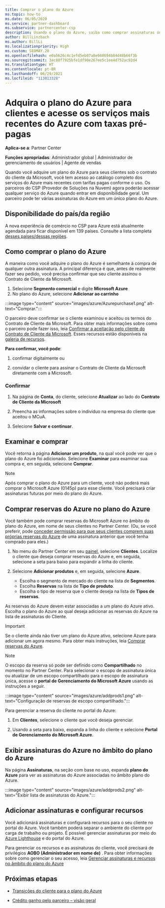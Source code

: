 ```yaml
---
title: Comprar o plano do Azure
ms.topic: how-to
ms.date: 06/05/2020
ms.service: partner-dashboard
ms.subservice: partnercenter-csp
description: Usando o plano do Azure, saiba como comprar assinaturas únicas ou múltiplas do Azure, reservas do Azure, configurar recursos e exibir ou adicionar assinaturas.
author: BillLinzbach
ms.author: BillLi
ms.localizationpriority: High
ms.custom: SEOMAY.20
ms.openlocfilehash: e0a5626c4c1efd5eb07a8e948694b84d48b66f3b
ms.sourcegitcommit: 3ac88f7925bfe1df90e267ee5c1ee4d752ac92d4
ms.translationtype: HT
ms.contentlocale: pt-BR
ms.lasthandoff: 06/29/2021
ms.locfileid: "113013328"
---
```

# <a name="purchase-the-azure-plan-for-customers--access-the-latest-azure-services-at-pay-as-you-go-rates"></a>Adquira o plano do Azure para clientes e acesse os serviços mais recentes do Azure com taxas pré-pagas

**Aplica-se a**: Partner Center 

**Funções apropriadas**: Administrador global | Administrador de gerenciamento de usuários | Agente de vendas

Quando você adquire um plano do Azure para seus clientes sob o contrato do cliente da Microsoft, você tem acesso ao catálogo completo dos serviços do Azure mais recentes com tarifas pagas conforme o uso. Os parceiros do CSP (Provedor de Soluções na Nuvem) agora poderão acessar qualquer serviço do Azure quando entrar em disponibilidade geral. Um parceiro pode ter várias assinaturas do Azure em um único plano do Azure. 

## <a name="countryregion-availability"></a>Disponibilidade do país/da região

A nova experiência de comércio no CSP para Azure está atualmente agendada para ficar disponível em 139 países. Consulte a lista completa [desses países/dessas regiões](https://query.prod.cms.rt.microsoft.com/cms/api/am/binary/RE3QN0x). 

## <a name="how-to-purchase-azure-plan"></a>Como comprar o plano do Azure

A maneira como você adquire o plano do Azure é semelhante à compra de qualquer outra assinatura. A principal diferença é que, antes de realmente fazer seu pedido, você precisa confirmar que seu cliente assinou o Contrato de Cliente da Microsoft.

1. Selecione **Segmento comercial** e digite **Microsoft Azure** 
2. No plano do Azure, selecione **Adicionar ao carrinho**

:::image type="content" source="images/azure/Azurepurchase1.png" alt-text="Comprar.":::

O parceiro deve confirmar se o cliente examinou e aceitou os termos do Contrato de Cliente da Microsoft. Para obter mais informações sobre como o parceiro pode fazer isso, leia [Confirmar a aceitação pelo cliente do Contrato de Cliente da Microsoft](confirm-customer-agreement.md). Esses recursos estão disponíveis na [galeria de recursos](https://partner.microsoft.com/resources/collection/Microsoft-Customer-Agreement-in-the-CSP-program#/).

**Para confirmar, você pode**: 

1. confirmar digitalmente ou

2. convidar o cliente para assinar o Contrato de Cliente da Microsoft diretamente com a Microsoft. 

### <a name="to-confirm"></a>Confirmar 

1. Na página de **Conta**, do cliente, selecione **Atualizar** ao lado do **Contrato de Cliente da Microsoft**  

2. Preencha as informações sobre o indivíduo na empresa do cliente que aceitou o MCuA.

3. Selecione **Salvar e continuar**.  

## <a name="review-and-buy"></a>Examinar e comprar

Você retorna à página **Adicionar um produto**, na qual você pode ver que o plano do Azure foi adicionado. Selecione **Examinar** para examinar sua compra e, em seguida, selecione **Comprar**. 

>[!Note]
>Após comprar o plano do Azure para um cliente, você não poderá mais comprar o Microsoft Azure (0145p) para esse cliente. Você precisará criar assinaturas futuras por meio do plano do Azure.

## <a name="purchase-azure-reservations-under-the-azure-plan"></a>Comprar reservas do Azure no plano do Azure 
  
Você também pode comprar reservas do Microsoft Azure no âmbito do plano do Azure, em nome de seus clientes no Partner Center. (Ou, se você preferir, pode [conceder permissão para que seus clientes comprem suas próprias reservas do Azure](give-customers-permission.md) de uma assinatura anterior que você tenha comprado para eles.)

1. No menu do Partner Center em seu [painel](https://partner.microsoft.com/dashboard/), selecione **Clientes**. Localize o cliente que deseja comprar reservas do Azure e, em seguida, selecione a seta para baixo para expandir a linha do cliente.

2. Selecione **Adicionar produtos** e, em seguida, selecione **Azure**. 

   - Escolha o segmento de mercado do cliente na lista de **Segmentos**.
   - Escolha **Reservas** na lista de **Tipo de produto**.
   - Escolha o tipo de reserva que o cliente deseja na lista de **Tipos de reservas**.

As reservas do Azure devem estar associadas a um plano do Azure ativo. Escolha o plano do Azure ao qual deseja adicionar as reservas do Azure na lista de assinaturas do Cliente. 

>[!Important] 
>Se o cliente ainda não tiver um plano do Azure ativo, selecione Azure para adicionar um agora mesmo. Para obter mais instruções, leia [Comprar reservas do Azure](azure-reservations-buying.md#purchase-azure-reservations).

>[!Note]
>O escopo da reserva só pode ser definido como **Compartilhado** no momento no Partner Center. Para selecionar o escopo de assinatura única ou atualizar de um escopo compartilhado para o escopo de assinatura única, acesse o **portal de Gerenciamento do Microsoft Azure** usando as instruções a seguir. 

:::image type="content" source="images/azure/addprods1.png" alt-text="Configuração de reservas de escopo compartilhado.":::

Para gerenciar a reserva do cliente no portal do Azure: 

1. Em **Clientes**, selecione o cliente que você deseja gerenciar. 

2. Usando a seta para baixo, expanda a linha do cliente e selecione **Portal de Gerenciamento do Microsoft Azure**.  
 
## <a name="view-azure-subscriptions-under-the-azure-plan"></a>Exibir assinaturas do Azure no âmbito do plano do Azure

Na página **Assinaturas**, na seção com base no uso, expanda **plano do Azure** para ver as assinaturas do Azure associadas no âmbito plano do Azure.

:::image type="content" source="images/azure/addprods2.png" alt-text="Exibir lista de assinaturas do Azure."::: 


## <a name="add-subscriptions-and-configure-resources"></a>Adicionar assinaturas e configurar recursos

Você adicionará assinaturas e configurará recursos para o seu cliente no portal do Azure. Você também poderá separar o ambiente do cliente por carga de trabalho ou projeto. É possível gerenciar assinaturas por meio do [Azure Lighthouse](https://azure.microsoft.com/services/azure-lighthouse/) e do portal do Azure. 

Para gerenciar os recursos e as assinaturas do cliente, você precisará de privilégios **AOBO (Administrador em nome de)** . Para obter informações sobre como gerenciar o seu acesso, leia [Gerenciar assinaturas e recursos no âmbito do plano do Azure](azure-plan-manage.md)

## <a name="next-steps"></a>Próximas etapas

- [Transições do cliente para o plano do Azure](azure-plan-transition.md)

- [Crédito ganho pelo parceiro – visão geral](partner-earned-credit.md)
